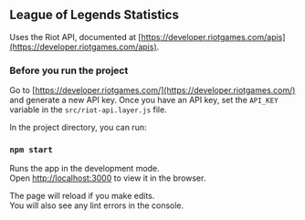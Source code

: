 ## League of Legends Statistics

Uses the Riot API, documented at [https://developer.riotgames.com/apis](https://developer.riotgames.com/apis). 

### Before you run the project

Go to [https://developer.riotgames.com/](https://developer.riotgames.com/) and generate a new API key. Once you have an API key, set the `API_KEY` variable in the `src/riot-api.layer.js` file.

In the project directory, you can run:

### `npm start`

Runs the app in the development mode.<br />
Open [http://localhost:3000](http://localhost:3000) to view it in the browser.

The page will reload if you make edits.<br />
You will also see any lint errors in the console.
